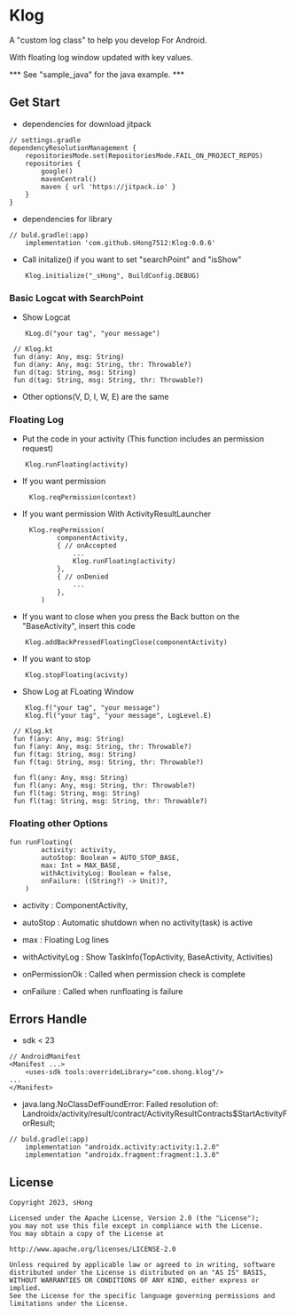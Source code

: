 # Klog

A "custom log class" to help you develop For Android.

With floating log window updated with key values.

*** See "sample_java" for the java example. ***

## Get Start

- dependencies for download jitpack

```
// settings.gradle
dependencyResolutionManagement {
    repositoriesMode.set(RepositoriesMode.FAIL_ON_PROJECT_REPOS)
    repositories {
        google()
        mavenCentral()
        maven { url 'https://jitpack.io' }
    }
}
```

- dependencies for library

```
// buld.gradle(:app)
    implementation 'com.github.sHong7512:Klog:0.0.6'
```

- Call initalize() if you want to set "searchPoint" and "isShow"

```
    Klog.initialize("_sHong", BuildConfig.DEBUG)
```

### Basic Logcat with SearchPoint
   
- Show Logcat 
```
    KLog.d("your tag", "your message")
```

```
 // Klog.kt
 fun d(any: Any, msg: String)
 fun d(any: Any, msg: String, thr: Throwable?)
 fun d(tag: String, msg: String)
 fun d(tag: String, msg: String, thr: Throwable?)
```

- Other options(V, D, I, W, E) are the same

### Floating Log

- Put the code in your activity (This function includes an permission request)

```
    Klog.runFloating(activity)
```

- If you want permission

```
     Klog.reqPermission(context)
```

- If you want permission With ActivityResultLauncher

```
     Klog.reqPermission(
            componentActivity,
            { // onAccepted
                ...
                Klog.runFloating(activity)
            },
            { // onDenied
                ... 
            },
        )
```

- If you want to close when you press the Back button on the "BaseActivity", insert this code

```
    Klog.addBackPressedFloatingClose(componentActivity)
```

- If you want to stop

```
    Klog.stopFloating(acivity)
```

- Show Log at FLoating Window

```
    Klog.f("your tag", "your message")
    Klog.fl("your tag", "your message", LogLevel.E)
```

```
 // Klog.kt
 fun f(any: Any, msg: String)
 fun f(any: Any, msg: String, thr: Throwable?)
 fun f(tag: String, msg: String)
 fun f(tag: String, msg: String, thr: Throwable?)
 
 fun fl(any: Any, msg: String)
 fun fl(any: Any, msg: String, thr: Throwable?)
 fun fl(tag: String, msg: String)
 fun fl(tag: String, msg: String, thr: Throwable?)
```

### Floating other Options

```
fun runFloating(
        activity: activity,
        autoStop: Boolean = AUTO_STOP_BASE,
        max: Int = MAX_BASE,
        withActivityLog: Boolean = false,
        onFailure: ((String?) -> Unit)?,
    ) 
```

- activity : ComponentActivity,

- autoStop : Automatic shutdown when no activity(task) is active

- max : Floating Log lines

- withActivityLog :  Show TaskInfo(TopActivity, BaseActivity, Activities)

- onPermissionOk : Called when permission check is complete

- onFailure : Called when runfloating is failure

## Errors Handle

- sdk < 23

```
// AndroidManifest
<Manifest ...>
    <uses-sdk tools:overrideLibrary="com.shong.klog"/>
...
</Manifest>
```

- java.lang.NoClassDefFoundError: Failed resolution of: Landroidx/activity/result/contract/ActivityResultContracts$StartActivityForResult;

```
// buld.gradle(:app)
    implementation "androidx.activity:activity:1.2.0"
    implementation "androidx.fragment:fragment:1.3.0"
```

## License
```
Copyright 2023, sHong

Licensed under the Apache License, Version 2.0 (the "License");
you may not use this file except in compliance with the License.
You may obtain a copy of the License at

http://www.apache.org/licenses/LICENSE-2.0

Unless required by applicable law or agreed to in writing, software
distributed under the License is distributed on an "AS IS" BASIS,
WITHOUT WARRANTIES OR CONDITIONS OF ANY KIND, either express or implied.
See the License for the specific language governing permissions and
limitations under the License.
```
